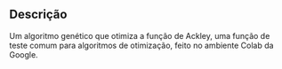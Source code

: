 ## Descrição
Um algoritmo genético que otimiza a função de Ackley, uma função de teste comum para algoritmos de otimização, feito no ambiente Colab da Google.
